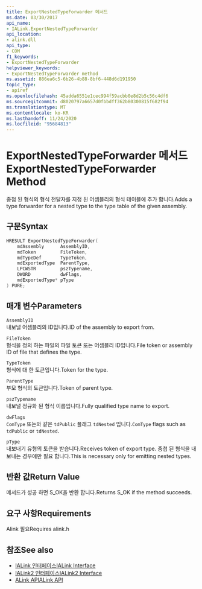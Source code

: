 ```yaml
---
title: ExportNestedTypeForwarder 메서드
ms.date: 03/30/2017
api_name:
- IALink.ExportNestedTypeForwarder
api_location:
- alink.dll
api_type:
- COM
f1_keywords:
- ExportNestedTypeForwarder
helpviewer_keywords:
- ExportNestedTypeForwarder method
ms.assetid: 886ea6c5-6b26-4b88-8bf6-448d6d191950
topic_type:
- apiref
ms.openlocfilehash: 45adda6551e1cec994f59acbb0e8d2b5c56c4df6
ms.sourcegitcommit: d8020797a6657d0fbbdff362b80300815f682f94
ms.translationtype: MT
ms.contentlocale: ko-KR
ms.lasthandoff: 11/24/2020
ms.locfileid: "95684813"
---
```

# <a name="exportnestedtypeforwarder-method"></a><span data-ttu-id="0091c-102">ExportNestedTypeForwarder 메서드</span><span class="sxs-lookup"><span data-stu-id="0091c-102">ExportNestedTypeForwarder Method</span></span>

<span data-ttu-id="0091c-103">중첩 된 형식의 형식 전달자를 지정 된 어셈블리의 형식 테이블에 추가 합니다.</span><span class="sxs-lookup"><span data-stu-id="0091c-103">Adds a type forwarder for a nested type to the type table of the given assembly.</span></span>  
  
## <a name="syntax"></a><span data-ttu-id="0091c-104">구문</span><span class="sxs-lookup"><span data-stu-id="0091c-104">Syntax</span></span>  
  
```cpp  
HRESULT ExportNestedTypeForwarder(  
    mdAssembly      AssemblyID,  
    mdToken         FileToken,  
    mdTypeDef       TypeToken,  
    mdExportedType  ParentType,  
    LPCWSTR         pszTypename,  
    DWORD           dwFlags,  
    mdExportedType* pType  
) PURE;  
```  
  
## <a name="parameters"></a><span data-ttu-id="0091c-105">매개 변수</span><span class="sxs-lookup"><span data-stu-id="0091c-105">Parameters</span></span>  

 `AssemblyID`  
 <span data-ttu-id="0091c-106">내보낼 어셈블리의 ID입니다.</span><span class="sxs-lookup"><span data-stu-id="0091c-106">ID of the assembly to export from.</span></span>  
  
 `FileToken`  
 <span data-ttu-id="0091c-107">형식을 정의 하는 파일의 파일 토큰 또는 어셈블리 ID입니다.</span><span class="sxs-lookup"><span data-stu-id="0091c-107">File token or assembly ID of file that defines the type.</span></span>  
  
 `TypeToken`  
 <span data-ttu-id="0091c-108">형식에 대 한 토큰입니다.</span><span class="sxs-lookup"><span data-stu-id="0091c-108">Token for the type.</span></span>  
  
 `ParentType`  
 <span data-ttu-id="0091c-109">부모 형식의 토큰입니다.</span><span class="sxs-lookup"><span data-stu-id="0091c-109">Token of parent type.</span></span>  
  
 `pszTypename`  
 <span data-ttu-id="0091c-110">내보낼 정규화 된 형식 이름입니다.</span><span class="sxs-lookup"><span data-stu-id="0091c-110">Fully qualified type name to export.</span></span>  
  
 `dwFlags`  
 <span data-ttu-id="0091c-111">`ComType` 또는와 같은 `tdPublic` 플래그 `tdNested` 입니다.</span><span class="sxs-lookup"><span data-stu-id="0091c-111">`ComType` flags such as `tdPublic` or `tdNested`.</span></span>  
  
 `pType`  
 <span data-ttu-id="0091c-112">내보내기 유형의 토큰을 받습니다.</span><span class="sxs-lookup"><span data-stu-id="0091c-112">Receives token of export type.</span></span> <span data-ttu-id="0091c-113">중첩 된 형식을 내보내는 경우에만 필요 합니다.</span><span class="sxs-lookup"><span data-stu-id="0091c-113">This is necessary only for emitting nested types.</span></span>  
  
## <a name="return-value"></a><span data-ttu-id="0091c-114">반환 값</span><span class="sxs-lookup"><span data-stu-id="0091c-114">Return Value</span></span>  

 <span data-ttu-id="0091c-115">메서드가 성공 하면 S_OK을 반환 합니다.</span><span class="sxs-lookup"><span data-stu-id="0091c-115">Returns S_OK if the method succeeds.</span></span>  
  
## <a name="requirements"></a><span data-ttu-id="0091c-116">요구 사항</span><span class="sxs-lookup"><span data-stu-id="0091c-116">Requirements</span></span>  

 <span data-ttu-id="0091c-117">Alink 필요</span><span class="sxs-lookup"><span data-stu-id="0091c-117">Requires alink.h</span></span>  
  
## <a name="see-also"></a><span data-ttu-id="0091c-118">참조</span><span class="sxs-lookup"><span data-stu-id="0091c-118">See also</span></span>

- [<span data-ttu-id="0091c-119">IALink 인터페이스</span><span class="sxs-lookup"><span data-stu-id="0091c-119">IALink Interface</span></span>](ialink-interface.md)
- [<span data-ttu-id="0091c-120">IALink2 인터페이스</span><span class="sxs-lookup"><span data-stu-id="0091c-120">IALink2 Interface</span></span>](ialink2-interface.md)
- [<span data-ttu-id="0091c-121">ALink API</span><span class="sxs-lookup"><span data-stu-id="0091c-121">ALink API</span></span>](index.md)
